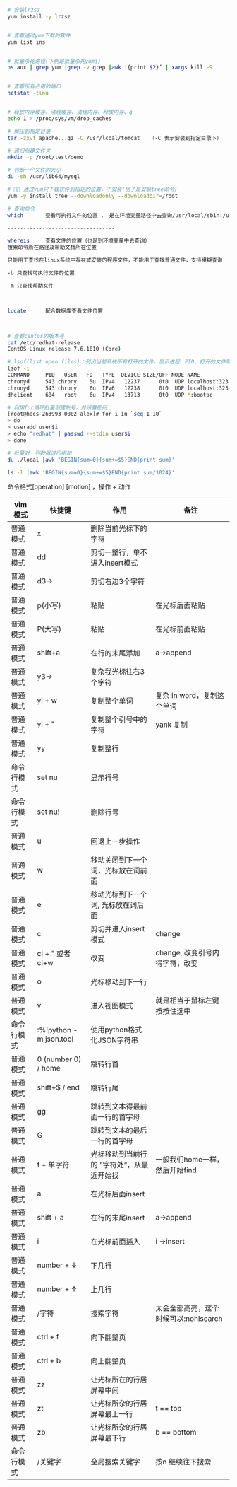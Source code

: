 ```bash

# 安装lrzsz
yum install -y lrzsz


# 查看通过yum下载的软件
yum list ins


# 批量杀死进程(下例是批量杀死yumj)
ps aux | grep yum |grep -v grep |awk ‘{print $2}’ | xargs kill -9


# 查看所有占用的端口
netstat -tlnu


# 释放内存缓存、清理缓存、清理内存、释放内存、q
echo 1 > /proc/sys/vm/drop_caches

# 解压到指定目录
tar -zxvf apache...gz -C /usr/lcoal/tomcat   （-C 表示安装到指定目录下）

# 递归创建文件夹
mkdir -p /root/test/demo

# 判断一个文件的大小
du -sh /usr/lib64/mysql

# 🔺🔺 通过yum只下载软件到指定的位置，不安装(例子是安装tree命令)
yum -y install tree --downloadonly --downloaddir=/root

# 查询命令
which       查看可执行文件的位置 ， 是在环境变量路径中去查询/usr/local/sbin:/usr/local/bin:/usr/sbin:/usr/bin:/root/bin:/user/src:/root/jdk1.8.0_211/bin

----------------------------------

whereis     查看文件的位置（也是到环境变量中去查询）​
搜索命令所在路径及帮助文档所在位置

只能用于查找在linux系统中存在或安装的程序文件，不能用于查找普通文件，支持模糊查询

-b 只查找可执行文件的位置

-m 只查找帮助文件



locate      配合数据库查看文件位置



# 查看centos的版本号
cat /etc/redhat-release
CentOS Linux release 7.6.1810 (Core)

# lsof(list open files)：列出当前系统所有打开的文件，显示进程、PID、打开的文件等情况
lsof -i
COMMAND     PID   USER   FD   TYPE  DEVICE SIZE/OFF NODE NAME
chronyd     543 chrony    5u  IPv4   12237      0t0  UDP localhost:323 
chronyd     543 chrony    6u  IPv6   12238      0t0  UDP localhost:323 
dhclient    684   root    6u  IPv4   13713      0t0  UDP *:bootpc 

# 利用for循环批量创建账号，并设置密码
[root@hecs-263993-0002 alex]# for i in `seq 1 10`
> do
> useradd user$i
> echo "redhat" | passwd --stdin user$i
> done

# 批量对一列数据进行相加
du ./local |awk 'BEGIN{sum=0}{sum+=$5}END{print sum}' 

ls -l |awk 'BEGIN{sum=0}{sum+=$5}END{print sum/1024}'

```







命令格式[operation] [motion] ，操作 + 动作 

| vim 模式   | 快捷键                     | 作用                                      | 备注                                  |
| ---------- | -------------------------- | ----------------------------------------- | ------------------------------------- |
| 普通模式   | x                          | 删除当前光标下的字符                      |                                       |
| 普通模式   | dd                         | 剪切一整行，单不进入insert模式            |                                       |
| 普通模式   | d3→                        | 剪切右边3个字符                           |                                       |
| 普通模式   | p(小写)                    | 粘贴                                      | 在光标后面粘贴                        |
| 普通模式   | P(大写)                    | 粘贴                                      | 在光标前面粘贴                        |
| 普通模式   | shift+a                    | 在行的末尾添加                            | a->append                             |
| 普通模式   | y3→                        | 复杂我光标往右3个字符                     |                                       |
| 普通模式   | yi + w                     | 复制整个单词                              | 复杂 in word，复制这个单词            |
| 普通模式   | yi + "                     | 复制整个引号中的字符                      | yank 复制                             |
| 普通模式   | yy                         | 复制整行                                  |                                       |
| 命令行模式 | set nu                     | 显示行号                                  |                                       |
| 命令行模式 | set nu!                    | 删除行号                                  |                                       |
| 普通模式   | u                          | 回退上一步操作                            |                                       |
| 普通模式   | w                          | 移动关闭到下一个词，光标放在词前面        |                                       |
| 普通模式   | e                          | 移动光标到下一个词,   光标放在词后面      |                                       |
| 普通模式   | c                          | 剪切并进入insert模式                      | change                                |
| 普通模式   | ci + " 或者 ci+w           | 改变                                      | change, 改变引号内得字符，改变        |
| 普通模式   | o                          | 光标移动到下一行                          |                                       |
| 普通模式   | v                          | 进入视图模式                              | 就是相当于鼠标左键按按住选中          |
| 命令行模式 | :%!python     -m json.tool | 使用python格式化JSON字符串                |                                       |
| 普通模式   | 0 (number 0) / home        | 跳转行首                                  |                                       |
| 普通模式   | shift+$ / end              | 跳转行尾                                  |                                       |
| 普通模式   | gg                         | 跳转到文本得最前面一行的首字母            |                                       |
| 普通模式   | G                          | 跳转到文本的最后一行的首字母              |                                       |
| 普通模式   | f + 单字符                 | 光标移动到当前行的 ”字符处“，从最近开始找 | 一般我们home一样，然后开始find        |
| 普通模式   | a                          | 在光标后面insert                          |                                       |
| 普通模式   | shift + a                  | 在行的末尾insert                          | a->append                             |
| 普通模式   | i                          | 在光标前面插入                            | i ->insert                            |
| 普通模式   | number + ↓                 | 下几行                                    |                                       |
| 普通模式   | number + ↑                 | 上几行                                    |                                       |
| 普通模式   | /字符                      | 搜索字符                                  | 太会全部高亮，这个时候可以:nohlsearch |
| 普通模式   | ctrl + f                   | 向下翻整页                                |                                       |
| 普通模式   | ctrl + b                   | 向上翻整页                                |                                       |
| 普通模式   | zz                         | 让光标所在的行居屏幕中间                  |                                       |
| 普通模式   | zt                         | 让光标所杂的行居屏幕最上一行              | t == top                              |
| 普通模式   | zb                         | 让光标所杂的行居屏幕最下行                | b == bottom                           |
| 命令行模式 | /关键字                    | 全局搜索关键字                            | 按n 继续往下搜索                      |

